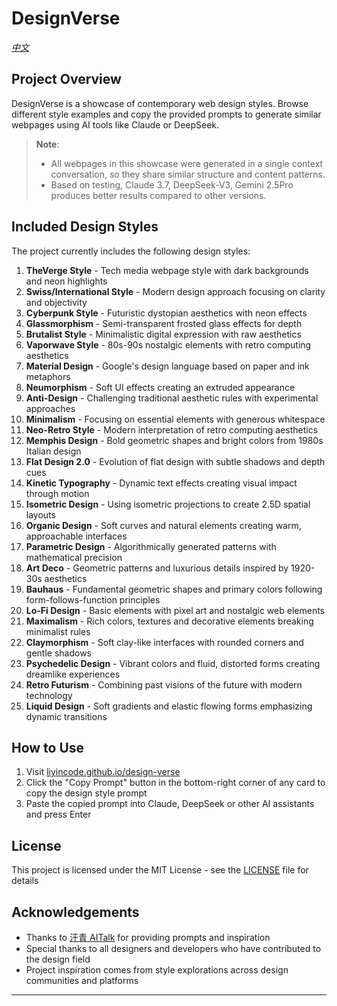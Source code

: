 # DesignVerse

*[中文](README.zh.md)*

## Project Overview

DesignVerse is a showcase of contemporary web design styles. Browse different style examples and copy the provided prompts to generate similar webpages using AI tools like Claude or DeepSeek.

> **Note**: 
> - All webpages in this showcase were generated in a single context conversation, so they share similar structure and content patterns.
> - Based on testing, Claude 3.7, DeepSeek-V3, Gemini 2.5Pro produces better results compared to other versions.

## Included Design Styles

The project currently includes the following design styles:

1. **TheVerge Style** - Tech media webpage style with dark backgrounds and neon highlights
2. **Swiss/International Style** - Modern design approach focusing on clarity and objectivity
3. **Cyberpunk Style** - Futuristic dystopian aesthetics with neon effects
4. **Glassmorphism** - Semi-transparent frosted glass effects for depth
5. **Brutalist Style** - Minimalistic digital expression with raw aesthetics
6. **Vaporwave Style** - 80s-90s nostalgic elements with retro computing aesthetics
7. **Material Design** - Google's design language based on paper and ink metaphors
8. **Neumorphism** - Soft UI effects creating an extruded appearance
9. **Anti-Design** - Challenging traditional aesthetic rules with experimental approaches
10. **Minimalism** - Focusing on essential elements with generous whitespace
11. **Neo-Retro Style** - Modern interpretation of retro computing aesthetics
12. **Memphis Design** - Bold geometric shapes and bright colors from 1980s Italian design
13. **Flat Design 2.0** - Evolution of flat design with subtle shadows and depth cues
14. **Kinetic Typography** - Dynamic text effects creating visual impact through motion
15. **Isometric Design** - Using isometric projections to create 2.5D spatial layouts
16. **Organic Design** - Soft curves and natural elements creating warm, approachable interfaces
17. **Parametric Design** - Algorithmically generated patterns with mathematical precision
18. **Art Deco** - Geometric patterns and luxurious details inspired by 1920-30s aesthetics
19. **Bauhaus** - Fundamental geometric shapes and primary colors following form-follows-function principles
20. **Lo-Fi Design** - Basic elements with pixel art and nostalgic web elements
21. **Maximalism** - Rich colors, textures and decorative elements breaking minimalist rules
22. **Claymorphism** - Soft clay-like interfaces with rounded corners and gentle shadows
23. **Psychedelic Design** - Vibrant colors and fluid, distorted forms creating dreamlike experiences
24. **Retro Futurism** - Combining past visions of the future with modern technology
25. **Liquid Design** - Soft gradients and elastic flowing forms emphasizing dynamic transitions

## How to Use

1. Visit [liyincode.github.io/design-verse](https://liyincode.github.io/design-verse/)
2. Click the "Copy Prompt" button in the bottom-right corner of any card to copy the design style prompt
3. Paste the copied prompt into Claude, DeepSeek or other AI assistants and press Enter

## License

This project is licensed under the MIT License - see the [LICENSE](LICENSE) file for details

## Acknowledgements

- Thanks to [汗青 AITalk](https://mp.weixin.qq.com/s/UX_GaRlepP8GGxKFyh5rSA) for providing prompts and inspiration
- Special thanks to all designers and developers who have contributed to the design field
- Project inspiration comes from style explorations across design communities and platforms

---
